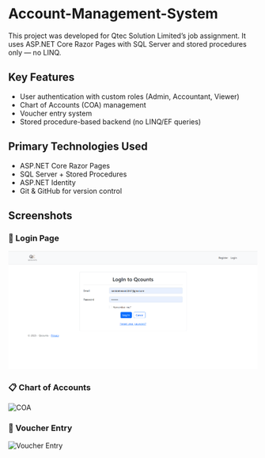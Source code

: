 # Account-Management-System

This project was developed for Qtec Solution Limited’s job assignment. It uses ASP.NET Core Razor Pages with SQL Server and stored procedures only — no LINQ.


## Key Features
- User authentication with custom roles (Admin, Accountant, Viewer)
- Chart of Accounts (COA) management
- Voucher entry system
- Stored procedure-based backend (no LINQ/EF queries)

## Primary Technologies Used

- ASP.NET Core Razor Pages
- SQL Server + Stored Procedures
- ASP.NET Identity
- Git & GitHub for version control

## Screenshots

### 🔐 Login Page
![Login Page](screenshots/login-page.png)

### 📋 Chart of Accounts
![COA](screenshots/coa-page.png)

### 🧾 Voucher Entry
![Voucher Entry](screenshots/voucher-entry.png)